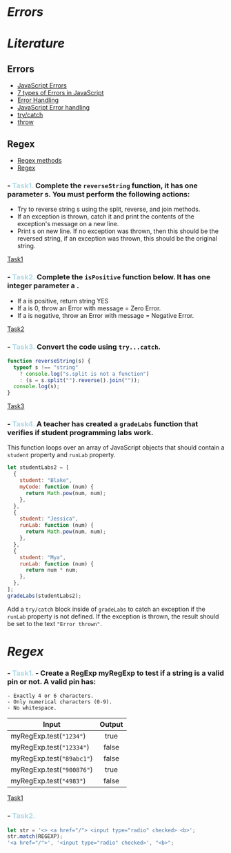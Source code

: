 # _Errors_

# _Literature_

## **Errors**

- [JavaScript Errors](https://developer.mozilla.org/en-US/docs/Web/JavaScript/Reference/Global_Objects/Error)
- [7 types of Errors in JavaScript](https://blog.bitsrc.io/types-of-native-errors-in-javascript-you-must-know-b8238d40e492)
- [Error Handling](https://javascript.info/try-catch)
- [JavaScript Error handling](https://www.tutorialrepublic.com/javascript-tutorial/javascript-error-handling.php)
- [try/catch](https://developer.mozilla.org/en-US/docs/Web/JavaScript/Reference/Statements/try...catch)
- [throw](https://developer.mozilla.org/en-US/docs/Web/JavaScript/Reference/Statements/throw)

## **Regex**

- [Regex methods](https://javascript.info/regexp-methods)
- [Regex](https://developer.mozilla.org/en-US/docs/Web/JavaScript/Guide/Regular_Expressions)

### - <span style="color:LightBlue">Task1.</span> Complete the `reverseString` function, it has one parameter s. You must perform the following actions:

- Try to reverse string s using the split, reverse, and join methods.
- If an exception is thrown, catch it and print the contents of the exception's message on a new line.
- Print s on new line. If no exception was thrown, then this should be the reversed string, if an
  exception was thrown, this should be the original string.

[Task1](https://github.com/ElenGhazaryann/Errors-Regex/blob/main/t1_reverseString.js)

### - <span style="color:LightBlue">Task2.</span> Complete the `isPositive` function below. It has one integer parameter a .

- If a is positive, return string YES
- If a is 0, throw an Error with message = Zero Error.
- If a is negative, throw an Error with message = Negative Error.

[Task2](https://github.com/ElenGhazaryann/Errors-Regex/blob/main/t2_isPositive.js)

### - <span style="color:LightBlue">Task3.</span> Convert the code using `try...catch`.

```js
function reverseString(s) {
  typeof s !== "string"
    ? console.log("s.split is not a function")
    : (s = s.split("").reverse().join(""));
  console.log(s);
}
```

[Task3](https://github.com/ElenGhazaryann/Errors-Regex/blob/main/t3_convertTryCatch.js)

### - <span style="color:LightBlue">Task4.</span> A teacher has created a `gradeLabs` function that verifies if student programming labs work.

This function loops over an array of JavaScript objects that should contain a `student` property and `runLab` property.

```js
let studentLabs2 = [
  {
    student: "Blake",
    myCode: function (num) {
      return Math.pow(num, num);
    },
  },
  {
    student: "Jessica",
    runLab: function (num) {
      return Math.pow(num, num);
    },
  },
  {
    student: "Mya",
    runLab: function (num) {
      return num * num;
    },
  },
];
gradeLabs(studentLabs2);
```

Add a `try/catch` block inside of `gradeLabs` to catch an exception if the `runLab` property is not defined.
If the exception is thrown, the result should be set to the text `"Error thrown"`.

# _Regex_

### - <span style="color:LightBlue">Task1.</span> - Create a RegExp myRegExp to test if a string is a valid pin or not. A valid pin has:

    - Exactly 4 or 6 characters.
    - Only numerical characters (0-9).
    - No whitespace.

| Input                     | Output |
| ------------------------- | :----: |
| myRegExp.test(`"1234"`)   |  true  |
| myRegExp.test(`"12334"`)  | false  |
| myRegExp.test(`"89abc1"`) | false  |
| myRegExp.test(`"900876"`) |  true  |
| myRegExp.test(`"4983"`)   | false  |

[Task1](https://github.com/ElenGhazaryann/Errors-Regex/blob/main/regex.js)

### - <span style="color:LightBlue">Task2.</span>

```js const REGEXP = /abc/;
let str = '<> <a href="/"> <input type="radio" checked> <b>';
str.match(REGEXP);
'<a href="/">', '<input type="radio" checked>', "<b>";
```
